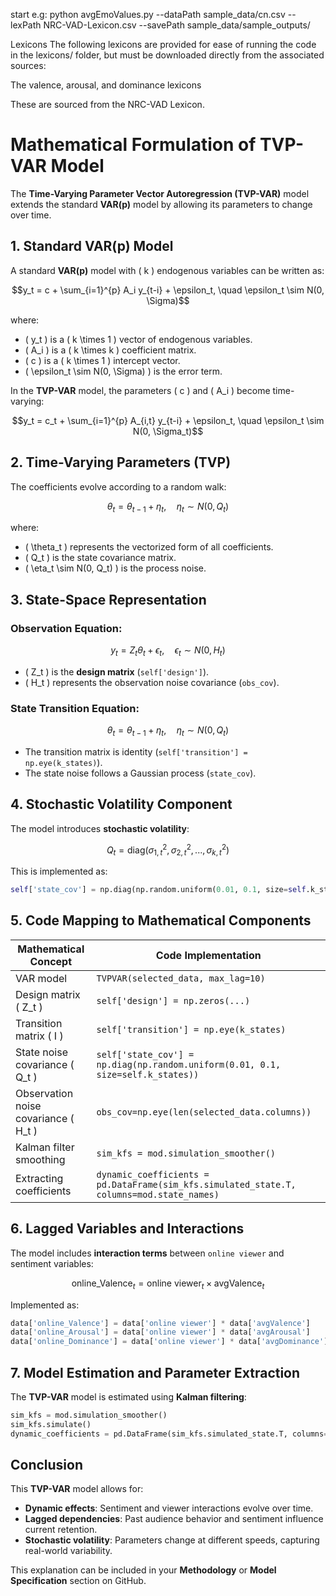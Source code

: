 start e.g:
python avgEmoValues.py --dataPath sample_data/cn.csv --lexPath NRC-VAD-Lexicon.csv --savePath sample_data/sample_outputs/

Lexicons
The following lexicons are provided for ease of running the code in the lexicons/ folder, but must be downloaded directly from the associated sources:

The valence, arousal, and dominance lexicons

These are sourced from the NRC-VAD Lexicon.

# Mathematical Formulation of TVP-VAR Model

The **Time-Varying Parameter Vector Autoregression (TVP-VAR)** model extends the standard **VAR(p)** model by allowing its parameters to change over time. 

## 1. Standard VAR(p) Model
A standard **VAR(p)** model with \( k \) endogenous variables can be written as:

```math
y_t = c + \sum_{i=1}^{p} A_i y_{t-i} + \epsilon_t, \quad \epsilon_t \sim N(0, \Sigma)
```

where:
- \( y_t \) is a \( k \times 1 \) vector of endogenous variables.
- \( A_i \) is a \( k \times k \) coefficient matrix.
- \( c \) is a \( k \times 1 \) intercept vector.
- \( \epsilon_t \sim N(0, \Sigma) \) is the error term.

In the **TVP-VAR** model, the parameters \( c \) and \( A_i \) become time-varying:

```math
y_t = c_t + \sum_{i=1}^{p} A_{i,t} y_{t-i} + \epsilon_t, \quad \epsilon_t \sim N(0, \Sigma_t)
```

## 2. Time-Varying Parameters (TVP)
The coefficients evolve according to a random walk:

```math
\theta_t = \theta_{t-1} + \eta_t, \quad \eta_t \sim N(0, Q_t)
```

where:
- \( \theta_t \) represents the vectorized form of all coefficients.
- \( Q_t \) is the state covariance matrix.
- \( \eta_t \sim N(0, Q_t) \) is the process noise.

## 3. State-Space Representation
### Observation Equation:
```math
y_t = Z_t \theta_t + \epsilon_t, \quad \epsilon_t \sim N(0, H_t)
```

- \( Z_t \) is the **design matrix** (`self['design']`).
- \( H_t \) represents the observation noise covariance (`obs_cov`).

### State Transition Equation:
```math
\theta_t = \theta_{t-1} + \eta_t, \quad \eta_t \sim N(0, Q_t)
```

- The transition matrix is identity (`self['transition'] = np.eye(k_states)`).
- The state noise follows a Gaussian process (`state_cov`).

## 4. Stochastic Volatility Component
The model introduces **stochastic volatility**:

```math
Q_t = \text{diag}(\sigma_{1,t}^2, \sigma_{2,t}^2, ..., \sigma_{k,t}^2)
```

This is implemented as:

```python
self['state_cov'] = np.diag(np.random.uniform(0.01, 0.1, size=self.k_states))
```

## 5. Code Mapping to Mathematical Components
| **Mathematical Concept** | **Code Implementation** |
|--------------------------|------------------------|
| VAR model | `TVPVAR(selected_data, max_lag=10)` |
| Design matrix \( Z_t \) | `self['design'] = np.zeros(...)` |
| Transition matrix \( I \) | `self['transition'] = np.eye(k_states)` |
| State noise covariance \( Q_t \) | `self['state_cov'] = np.diag(np.random.uniform(0.01, 0.1, size=self.k_states))` |
| Observation noise covariance \( H_t \) | `obs_cov=np.eye(len(selected_data.columns))` |
| Kalman filter smoothing | `sim_kfs = mod.simulation_smoother()` |
| Extracting coefficients | `dynamic_coefficients = pd.DataFrame(sim_kfs.simulated_state.T, columns=mod.state_names)` |

## 6. Lagged Variables and Interactions
The model includes **interaction terms** between `online viewer` and sentiment variables:

```math
\text{online\_Valence}_t = \text{online viewer}_t \times \text{avgValence}_t
```

Implemented as:

```python
data['online_Valence'] = data['online viewer'] * data['avgValence']
data['online_Arousal'] = data['online viewer'] * data['avgArousal']
data['online_Dominance'] = data['online viewer'] * data['avgDominance']
```

## 7. Model Estimation and Parameter Extraction
The **TVP-VAR** model is estimated using **Kalman filtering**:

```python
sim_kfs = mod.simulation_smoother()
sim_kfs.simulate()
dynamic_coefficients = pd.DataFrame(sim_kfs.simulated_state.T, columns=mod.state_names)
```

## Conclusion
This **TVP-VAR** model allows for:
- **Dynamic effects**: Sentiment and viewer interactions evolve over time.
- **Lagged dependencies**: Past audience behavior and sentiment influence current retention.
- **Stochastic volatility**: Parameters change at different speeds, capturing real-world variability.

This explanation can be included in your **Methodology** or **Model Specification** section on GitHub.


